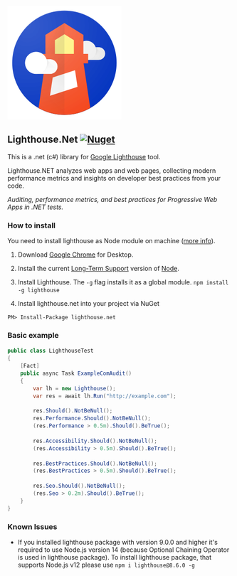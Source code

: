 <img src="https://github.com/w8tcha/Lighthouse.Net/raw/refs/heads/master/lighthouse-logo.svg">

## Lighthouse.Net [![Nuget](https://img.shields.io/nuget/v/lighthouse.net.svg)](https://www.nuget.org/packages/lighthouse.net)
This is a .net (c#) library for [Google Lighthouse](https://github.com/GoogleChrome/lighthouse) tool.

Lighthouse.NET analyzes web apps and web pages, collecting modern performance metrics and insights on developer best practices from your code.

*Auditing, performance metrics, and best practices for Progressive Web Apps in .NET tests.*

### How to install

You need to install lighthouse as Node module on machine ([more info](https://developers.google.com/web/tools/lighthouse/)).

1. Download [Google Chrome](https://www.google.com/chrome/) for Desktop.
2. Install the current [Long-Term Support](https://github.com/nodejs/LTS) version of [Node](https://nodejs.org/).
3. Install Lighthouse. The `-g` flag installs it as a global module.
`npm install -g lighthouse`

4. Install lighthouse.net into your project via NuGet
```
PM> Install-Package lighthouse.net
```


### Basic example

```csharp
public class LighthouseTest
{
    [Fact]
    public async Task ExampleComAudit()
    {
        var lh = new Lighthouse();
        var res = await lh.Run("http://example.com");
		
        res.Should().NotBeNull();
        res.Performance.Should().NotBeNull();
        (res.Performance > 0.5m).Should().BeTrue();

        res.Accessibility.Should().NotBeNull();
        (res.Accessibility > 0.5m).Should().BeTrue();

        res.BestPractices.Should().NotBeNull();
        (res.BestPractices > 0.5m).Should().BeTrue();

        res.Seo.Should().NotBeNull();
        (res.Seo > 0.2m).Should().BeTrue();
    }
}
```


### Known Issues
- If you installed lighthouse package with version 9.0.0 and higher it's required to use Node.js version 14 (because Optional Chaining Operator is used in lighthouse package). To install lighthouse package, that supports Node.js v12 please use `npm i lighthouse@8.6.0 -g`